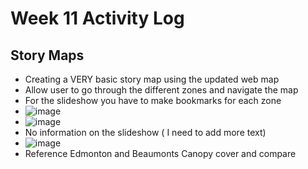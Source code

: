 # Week 11 Activity Log

## Story Maps
* Creating a VERY basic story map using the updated web map
* Allow user to go through the different zones and navigate the map
* For the slideshow you  have to make bookmarks for each zone
* ![image](https://user-images.githubusercontent.com/91274079/160676706-35652b71-e5ec-466c-9804-dc22f9286d1a.png)
* ![image](https://user-images.githubusercontent.com/91274079/160676724-9b2893ab-8fc9-4d1c-a1a1-ba90e1fb1461.png)
* No information on the slideshow ( I need to add more text) 
* ![image](https://user-images.githubusercontent.com/91274079/160676956-85e503ac-4ab4-4911-98f2-2d2f3227249d.png)
* Reference Edmonton and Beaumonts Canopy cover and compare

